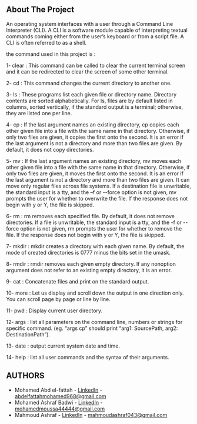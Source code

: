 <!-- ABOUT THE PROJECT -->
## About The Project

An operating system interfaces with a user through a Command Line Interpreter (CLI). A CLI is a software module capable of interpreting textual commands coming either from the user’s keyboard or from a script file. A CLI is often referred to as a shell.

the command used in this project is :

1- clear : This command can be called to clear the current terminal screen and it can be redirected to clear the screen of some other terminal.

2- cd : This command changes the current directory to another one.

3- ls : These programs list each given file or directory name. Directory contents are sorted alphabetically. For ls, files are by default listed in columns, sorted vertically, if the standard output is a terminal; otherwise, they are listed one per line.

4- cp : If the last argument names an existing directory, cp copies each other given file into a file with the same name in that directory. Otherwise, if only two files are given, it copies the first onto the second. It is an error if the last argument is not a directory and more than two files are given. By default, it does not copy directories.

5- mv : If the last argument names an existing directory, mv moves each other given file into a file with the same name in that directory. Otherwise, if only two files are given, it moves the first onto the second. It is an error if the last argument is not a directory and more than two files are given. It can move only regular files across file systems. If a destination file is unwritable, the standard input is a tty, and the –f or --force option is not given, mv prompts the user for whether to overwrite the file. If the response does not begin with y or Y, the file is skipped.

6- rm : rm removes each specified file. By default, it does not remove directories. If a file is unwritable, the standard input is a tty, and the -f or --force option is not given, rm prompts the user for whether to remove the file. If the response does not begin with y or Y, the file is skipped.

7- mkdir : mkdir creates a directory with each given name. By default, the mode of created directories is 0777 minus the bits set in the umask.

8- rmdir : rmdir removes each given empty directory. If any nonoption argument does not refer to an existing empty directory, it is an error.

9- cat : Concatenate files and print on the standard output.

10- more : Let us display and scroll down the output in one direction only. You can scroll page by page or line by line.

11- pwd : Display current user directory.

12- args : list all parameters on the command line, numbers or strings for specific command. (eg. “args cp” should print “arg1: SourcePath, arg2: DestinationPath”).

13- date : output current system date and time.

14- help : list all user commands and the syntax of their arguments.


<!-- AUTHORS -->
 ## AUTHORS
* Mohamed Abd el-fattah - [LinkedIn](https://www.linkedin.com/in/mohamed-abdelfattah-28a283189/) - abdelfattahmohamed968@gmail.com
* Mohamed Ashraf Badwi - [LinkedIn](https://www.linkedin.com/in/mohamed-moussa-baab731a5/) - mohamedmoussa44444@gmail.com
* Mahmoud Ashraf - [LinkedIn](https://www.linkedin.com/in/mahmoud-ashraf-51b3321a2/) - mahmoudashraf043@gmail.com

